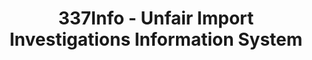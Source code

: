 ---
layout: default
bigquery: https://console.cloud.google.com/bigquery?p=patents-public-data&d=usitc_investigations&page=dataset&project=sheets-management-319211
citation: US International Trade Commission 337Info Unfair Import Investigations Information
  System
contributors: US International Trade Comission
cost: None
description: US International Trade Commission 337Info Unfair Import Investigations
  Information System contains data on investigations done under Section 337. Section
  337 declares the infringement of certain statutory intellectual property rights
  and other forms of unfair competition in import trade to be unlawful practices.
  Most Section 337 investigations involve allegations of patent or registered trademark
  infringement.
documentation: FAQ and tutorial available on the site
last_edit: Mon, 04 Apr 2022 19:10:40 GMT
location: https://pubapps2.usitc.gov/337external/
maintained_by: US International Trade Comission
schema_fields: '[''patentNumber'', ''scheduledStartDateEvidHear'', ''reportingRequirements'',
  ''id'', ''dateOfPublicationFrNotice'', ''trademarkNumbers'', ''currentActiveALJ'',
  ''internalRemand'', ''copyrightNumbers'', ''targetDate'', ''investigationType'',
  ''investigationNo'', ''investigationTermDate'', ''endDateMarkmanHearing'', ''htsNumbers'',
  ''ouiiAttorney'', ''teoReliefGranted'', ''actualStartDateEvidHear'', ''teoIdDueDate'',
  ''dateCreated'', ''markmanHearing'', ''invUnfairAct'', ''gcAttorney'', ''complainant'',
  ''docketNo'', ''finalDetNoViolation'', ''title'', ''currentStatus'', ''actualEndDateEvidHear'',
  ''dateComplaintFiled'', ''finalIdOnViolationIssue'', ''respondent'', ''startDateMarkmanHearing'',
  ''patentNumbers'', ''aljAssigned'', ''finalDetViolation'', ''issueDateOtherNonFinal'',
  ''publication_number'', ''finalIdOnViolationDue'', ''lastUpdated'', ''cafcAppeals'',
  ''teoIdIssueDate'', ''scheduledEndDateEvidHear'', ''ouiiParticipation'', ''teoProceedingInvolved'']'
shortname: unfair_import_investigations
tags:
- import
- legal
- trade
timeframe: 2008-2021 (prior to 2008 downloadable as a JSON file)
title: 337Info - Unfair Import Investigations Information System
uuid: 2721f5ec-e599-4890-9265-9706719fc71e
---